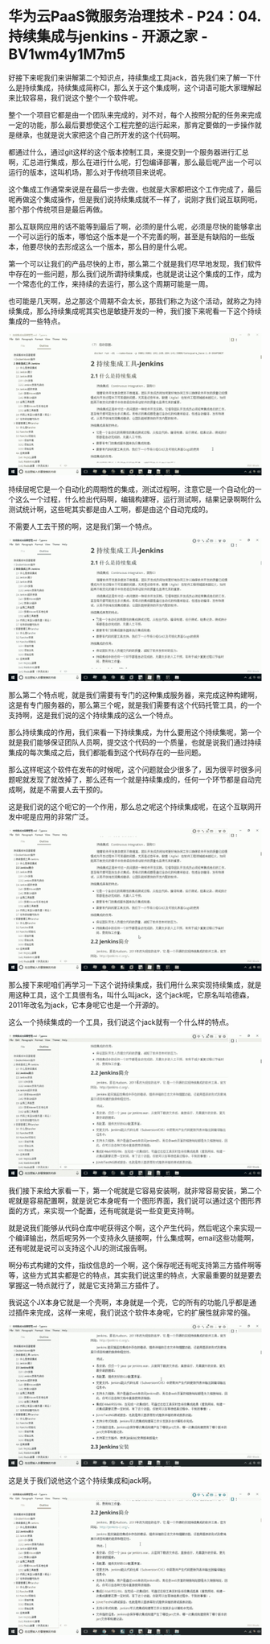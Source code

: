 # 华为云PaaS微服务治理技术 - P24：04.持续集成与jenkins - 开源之家 - BV1wm4y1M7m5

好接下来呢我们来讲解第二个知识点，持续集成工具jack，首先我们来了解一下什么是持续集成，持续集成简称CI，那么关于这个集成啊，这个词语可能大家理解起来比较容易，我们说这个整个一个软件呢。

整个一个项目它都是由一个团队来完成的，对不对，每个人按照分配的任务来完成一定的功能，那么最后要想使这个工程完整的运行起来，那肯定要做的一步操作就是继承，也就是说大家把这个自己所开发的这个代码啊。

都通过什么，通过git这样的这个版本控制工具，来提交到一个服务器进行汇总啊，汇总进行集成，那么在进行什么呢，打包编译部署，那么最后呢产出一个可以运行的版本，这叫机场，那么对于传统项目来说呢。

这个集成工作通常来说是在最后一步去做，也就是大家都把这个工作完成了，最后呢再做这个集成操作，但是我们说持续集成就不一样了，说刚才我们说互联网呃，那个那个传统项目是最后再做。

那么互联网应用的话不能等到最后了啊，必须的是什么呢，必须是尽快的能够拿出一个可以运行的版本，哪怕这个版本是一个不完善的啊，甚至是有缺陷的一些版本，他要尽快的去形成这么一个版本，那么目的是什么呢。

第一个可以让我们的产品尽快的上市，那么第二个就是我们尽早地发现，我们软件中存在的一些问题，那么我们说所谓持续集成，也就是说让这个集成的工作，成为一个常态化的工作，来持续的去运行，那么这个周期可能是一周。

也可能是几天啊，总之那这个周期不会太长，那我们称之为这个活动，就称之为持续集成，那么持续集成呢其实也是敏捷开发的一种，我们接下来呢看一下这个持续集成的一些特点。



![](img/3699d5f6dff89d039f45232dd567478d_1.png)

持续层呢它是一个自动化的周期性的集成，测试过程啊，注意它是一个自动化的一个这么一个过程，什么检出代码啊，编辑构建呀，运行测试啊，结果记录啊啊什么测试统计啊，这些呢其实都是由人工啊，都是由这个自动完成的。

不需要人工去干预的啊，这是我们第一个特点。

![](img/3699d5f6dff89d039f45232dd567478d_3.png)

那么第二个特点呢，就是我们需要有专门的这种集成服务器，来完成这种构建啊，这是有专门服务器的，那么第三个呢，就是我们需要有这个代码托管工具，的一个支持啊，这是我们说的这个持续集成的这么一个特点。

那么持续集成的作用，我们来看一下持续集成，为什么要用这个持续集呢，第一个就是我们能够保证团队人员啊，提交这个代码的一个质量，也就是说我们通过持续集成的每次集成之后，我们都能看到这个代码存在的一些问题。

那么这样呢这个软件在发布的时候呢，这个问题就会少很多了，因为很平时很多问题呢就发现了就改掉了，那么还有一个就是持续集成的，任何一个环节都是自动完成啊，就是不需要人去干预的。

这是我们说的这个呃它的一个作用，那么总之呢这个持续集成呢，在这个互联网开发中呢是应用的非常广泛。

![](img/3699d5f6dff89d039f45232dd567478d_5.png)

那么接下来呢咱们再学习一下这个说持续集成，我们用什么来实现持续集成，就是用这种工具，这个工具很有名，叫什么叫jack，这个jack呢，它原名叫哈德森，2011年改名为jack，它本身呢它也是一个开源的。

这么一个持续集成的一个工具，我们说这个jack就有一个什么样的特点。

![](img/3699d5f6dff89d039f45232dd567478d_7.png)

我们接下来给大家看一下，第一个呢就是它容易安装啊，就非常容易安装，第二个呢就是容易配置啊，就是说它本身呢有一个图形界面，我们说可以通过这个图形界面的方式，来实现一个配置，还有呢就是说一些变更支持啊。

就是说我们能够从代码仓库中呢获得这个啊，这个产生代码，然后呢这个来实现一个编译输出，然后呢另外一个支持永久链接啊，什么集成啊，email这些功能啊，还有呢就是说可以支持这个JU的测试报告啊。

啊分布式构建的文件，指纹信息的一个啊，这个保存呢还有呢支持第三方插件啊等等，这些方式其实都是它的特点，其实我们说这里的特点，大家最重要的就是要去掌握这一特点就行了，就是它支持第三方插件了。

我说这个JX本身它就是一个壳啊，本身就是一个壳，它的所有的功能几乎都是通过插件来完成，这样一来呢，我们说这个软件本身呢，它的扩展性就非常的强。



![](img/3699d5f6dff89d039f45232dd567478d_9.png)

这是关于我们说他这个这个持续集成和jack啊。

![](img/3699d5f6dff89d039f45232dd567478d_11.png)